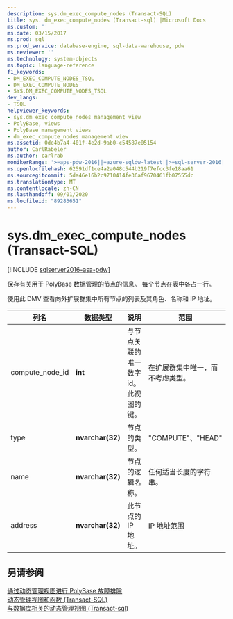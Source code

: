```yaml
---
description: sys.dm_exec_compute_nodes (Transact-SQL)
title: sys. dm_exec_compute_nodes (Transact-sql) |Microsoft Docs
ms.custom: ''
ms.date: 03/15/2017
ms.prod: sql
ms.prod_service: database-engine, sql-data-warehouse, pdw
ms.reviewer: ''
ms.technology: system-objects
ms.topic: language-reference
f1_keywords:
- DM_EXEC_COMPUTE_NODES_TSQL
- DM_EXEC_COMPUTE_NODES
- SYS.DM_EXEC_COMPUTE_NODES_TSQL
dev_langs:
- TSQL
helpviewer_keywords:
- sys.dm_exec_compute_nodes management view
- PolyBase, views
- PolyBase management views
- dm_exec_compute_nodes management view
ms.assetid: 0de4b7a4-401f-4e2d-9ab0-c54587e05154
author: CarlRabeler
ms.author: carlrab
monikerRange: '>=aps-pdw-2016||=azure-sqldw-latest||>=sql-server-2016||=sqlallproducts-allversions||>=sql-server-linux-2017||=azuresqldb-mi-current'
ms.openlocfilehash: 62591df1ce4a2a048c544b219f7efcc3fe18aa61
ms.sourcegitcommit: 5da46e16b2c9710414fe36af9670461fb07555dc
ms.translationtype: MT
ms.contentlocale: zh-CN
ms.lasthandoff: 09/01/2020
ms.locfileid: "89283651"
---
```

# <a name="sysdm_exec_compute_nodes-transact-sql"></a>sys.dm_exec_compute_nodes (Transact-SQL)

[!INCLUDE [sqlserver2016-asa-pdw](../../includes/applies-to-version/sqlserver2016-asa-pdw.md)]

  保存有关用于 PolyBase 数据管理的节点的信息。 每个节点在表中各占一行。  
  
 使用此 DMV 查看向外扩展群集中所有节点的列表及其角色、名称和 IP 地址。  
  
|列名|数据类型|说明|范围|  
|-----------------|---------------|-----------------|-----------|  
|compute_node_id|**int**|与节点关联的唯一数字 id。 此视图的键。|在扩展群集中唯一，而不考虑类型。|  
|type|**nvarchar(32)**|节点的类型。|"COMPUTE"、"HEAD"|  
|name|**nvarchar(32)**|节点的逻辑名称。|任何适当长度的字符串。|  
|address|**nvarchar(32)**|此节点的 IP 地址。|IP 地址范围|  
  
## <a name="see-also"></a>另请参阅  
 [通过动态管理视图进行 PolyBase 故障排除](https://msdn.microsoft.com/library/ce9078b7-a750-4f47-b23e-90b83b783d80)   
 [动态管理视图和函数 (Transact-SQL)](~/relational-databases/system-dynamic-management-views/system-dynamic-management-views.md)   
 [与数据库相关的动态管理视图 &#40;Transact-sql&#41;](../../relational-databases/system-dynamic-management-views/database-related-dynamic-management-views-transact-sql.md)  
  
  
